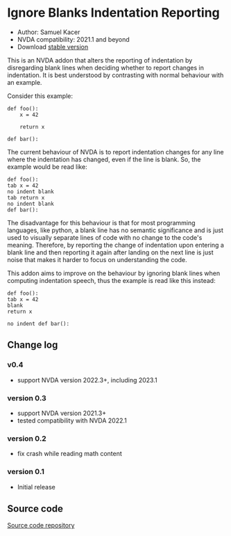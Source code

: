 # Ignore Blanks Indentation Reporting 

* Author: Samuel Kacer
* NVDA compatibility: 2021.1 and beyond
* Download [stable version](https://github.com/SamKacer/IgnoreBlanksIndentation/releases/download/v0.4/ignoreBlanksIndentationReporting-0.4.nvda-addon)

This is an NVDA addon that alters the reporting of indentation by disregarding blank lines when deciding whether to report changes in indentation. It is best understood by contrasting with normal behaviour with an example.

Consider this example:

```
def foo():
	x = 42

	return x

def bar():
```

The current behaviour of NVDA is to report indentation changes for any line where the indentation has changed, even if the line is blank. So, the example would be read like:

```
def foo():
tab x = 42
no indent blank
tab return x
no indent blank
def bar():
```

The disadvantage for this behaviour is that for most programming languages, like python, a blank line has no semantic significance and is just used to visually separate lines of code with no change to the code's meaning. Therefore, by reporting the change of indentation upon entering a blank line and then reporting it again after landing on the next line is just noise that makes it harder to focus on understanding the code.

This addon aims to improve on the behaviour by ignoring blank lines when computing indentation speech, thus the example is read like this instead:

```
def foo():
tab x = 42
blank
return x

no indent def bar():
```

## Change log

### v0.4
* support NVDA version 2022.3+, including 2023.1

### version 0.3

* support NVDA version 2021.3+
* tested compatibility with NVDA 2022.1

### version 0.2

* fix crash while reading math content

### version 0.1

* Initial release

## Source code

[Source code repository](https://github.com/SamKacer/IgnoreBlanksIndentation )
